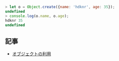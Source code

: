 
~~~js
> let o = Object.create({name: 'hdknr', age: 35});
undefined
> console.log(o.name, o.age);
hdknr 35
undefined
~~~


## 記事

- [オブジェクトの利用](https://developer.mozilla.org/ja/docs/Web/JavaScript/Guide/Working_with_Objects)